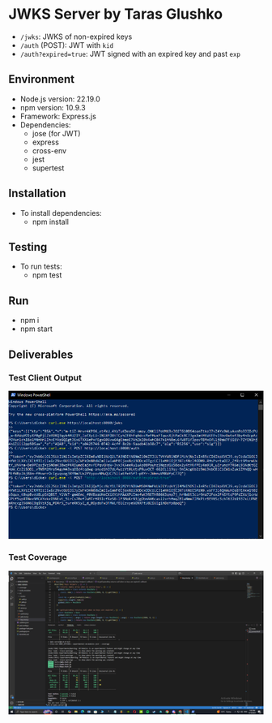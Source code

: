 # JWKS Server by Taras Glushko

- `/jwks`: JWKS of non-expired keys
- `/auth` (POST): JWT with `kid`
- `/auth?expired=true`: JWT signed with an expired key and past `exp`

## Environment
- Node.js version: 22.19.0
- npm version: 10.9.3
- Framework: Express.js
- Dependencies:
  - jose (for JWT)
  - express
  - cross-env
  - jest
  - supertest
## Installation
- To install dependencies:
  - npm install
## Testing
- To run tests:
  - npm test

## Run
- npm i
- npm start

## Deliverables

### Test Client Output
![Test Client](screenshots/test-client.png)

### Test Coverage
![Coverage](screenshots/coverage.png)


